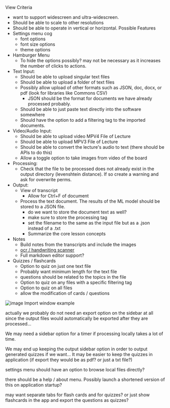 View Criteria
- want to support widescreen and ultra-widescreen.
- Should be able to scale to other resolutions
- Should be able to operate in vertical or horizontal.
Possible Features
- Settings menu cog
  - font options
  - font size options
  - theme options
- Hamburger Menu
  - To hide the options possibly? may not be necessary as it increases the number of clicks to actions.
- Text Input:
  - Should be able to upload singular text files
  - Should be able to upload a folder of text files
  - Possibly allow upload of other formats such as JSON, doc, docx, or pdf (look for libraries like Commons CSV)
    - JSON should be the format for documents we have already processed probably.
  - Should be able to just paste text directly into the software somewhere
  - Should have the option to add a filtering tag to the imported documents.
- Video/Audio Input:
  - Should be able to upload video MPV4 File of Lecture
  - Should be able to upload MPV3 File of Lecture
  - Should be able to convert the lecture's audio to text (there should be APIs to do this)
  - Allow a toggle option to take images from video of the board
- Processing:
  - Check that the file to be processed does not already exist in the output directory (levenshtein distance). If so create a warning and ask for overwrite perms.
- Output:
  - View of transcript
    - Allow for Ctrl+F of document
  - Process the text document. The results of the ML model should be stored to a JSON file.
    - do we want to store the document text as well?
    - make sure to store the processing tag
    - set the filename to the same as the input file but as a .json instead of a .txt
    - Summarize the core lesson concepts
- Notes
  - Build notes from the transcripts and include the images
  - [ocr / handwriting scanner](https://towardsdatascience.com/https-medium-com-rachelwiles-have-we-solved-the-problem-of-handwriting-recognition-712e279f373b)
  - Full markdown editor support?
- Quizzes / flashcards
  - Option to quiz on just one text file
  - Probably want minimum length for the text file
  - questions should be related to the topics in the file
  - Option to quiz on any files with a specific filtering tag
  - Option to quiz on all files
  - allow the modification of cards / questions

![image](/uploads/115320b0af712e2fbb4cae0c4def515b/image.png) Import window example

actually we probably do not need an export option on the sidebar at all since the output files would automatically be exported after they are processed...

We may need a sidebar option for a timer if processing locally takes a lot of time.

We may end up keeping the output sidebar option in order to output generated quizzes if we want... It may be easier to keep the quizzes in application (if export they would be as pdf? or just a txt file?)

settings menu should have an option to browse local files directly?

there should be a help / about menu. Possibly launch a shortened version of this on application startup?

may want separate tabs for flash cards and for quizzes? or just show flashcards in the app and export the questions as quizzes?